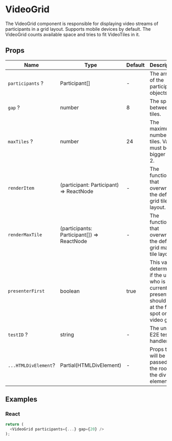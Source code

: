 # VideoGrid

The VideoGrid component is responsible for displaying video streams of participants in a grid layout. Supports mobile devices by default. The VideoGrid counts available space and tries to fit VideoTiles in it.

## Props

| Name                 | Type                                       | Default | Description                                                                                                  |
| -------------------- | ------------------------------------------ | ------- | ------------------------------------------------------------------------------------------------------------ |
| `participants` ?     | Participant[]                              | -       | The array of the participants objects.                                                                       |
| `gap` ?              | number                                     | 8       | The space between tiles.                                                                                     |
| `maxTiles` ?         | number                                     | 24      | The maximum number of tiles. Value must be bigger than 2.                                                    |
| `renderItem`         | (participant: Participant) => ReactNode    | -       | The function that overwrites the default grid tile layout.                                                   |
| `renderMaxTile`      | (participants: Participant[]) => ReactNode | -       | The function that overwrites the default grid max tile layout.                                               |
| `presenterFirst`     | boolean                                    | true    | This value determines if the user who is currently presenting should be at the first spot on the video grid. |
| `testID` ?           | string                                     | -       | The unique E2E test handler.                                                                                 |
| `...HTMLDivElement`? | Partial(HTMLDivElement)                    | -       | Props that will be passed to the root of the div element.                                                    |

## Examples

### React

```javascript
return (
  <VideoGrid participants={...} gap={20} />
);
```
